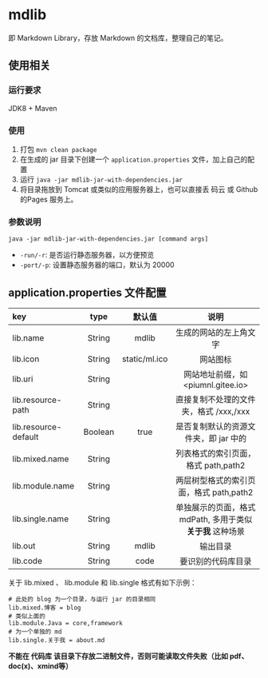 # mdlib

即 Markdown Library，存放 Markdown 的文档库，整理自己的笔记。

## 使用相关

### 运行要求

JDK8 + Maven

### 使用

1. 打包 `mvn clean package`
1. 在生成的 jar 目录下创建一个 `application.properties` 文件，加上自己的配置
1. 运行 `java -jar mdlib-jar-with-dependencies.jar`
1. 将目录拖放到 Tomcat 或类似的应用服务器上，也可以直接丢 码云 或 Github 的Pages 服务上。

### 参数说明

`java -jar mdlib-jar-with-dependencies.jar [command args]`

- `-run/-r`: 是否运行静态服务器，以方便预览
- `-port/-p`: 设置静态服务器的端口，默认为 20000

## application.properties 文件配置

key | type | 默认值 | 说明
:--- | :---: | :---: | :---:
lib.name | String | mdlib | 生成的网站的左上角文字
lib.icon | String | static/ml.ico | 网站图标
lib.uri | String |  | 网站地址前缀，如 <piumnl.gitee.io>
lib.resource-path | String |  | 直接复制不处理的文件夹，格式 /xxx,/xxx
lib.resource-default | Boolean | true | 是否复制默认的资源文件夹，即 jar 中的
lib.mixed.name | String |  | 列表格式的索引页面，格式 path,path2
lib.module.name | String |  | 两层树型格式的索引页面，格式 path,path2
lib.single.name | String |  | 单独展示的页面，格式 mdPath, 多用于类似 __关于我__ 这种场景
lib.out | String | mdlib | 输出目录
lib.code | String | code | 要识别的代码库目录

关于 lib.mixed 、 lib.module 和 lib.single 格式有如下示例：

```properties
# 此处的 blog 为一个目录，与运行 jar 的目录相同
lib.mixed.博客 = blog
# 类似上面的
lib.module.Java = core,framework
# 为一个单独的 md
lib.single.关于我 = about.md
```

__不能在 代码库 该目录下存放二进制文件，否则可能读取文件失败（比如 pdf、doc(x)、xmind等）__
